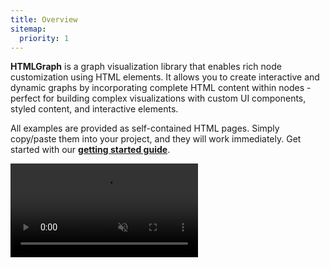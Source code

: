 ```yaml
---
title: Overview
sitemap:
  priority: 1
---
```


**HTMLGraph** is a graph visualization library that enables rich node customization using HTML elements.
It allows you to create interactive and dynamic graphs by incorporating complete HTML content within
nodes - perfect for building complex visualizations with custom UI components, styled content, and interactive elements.

All examples are provided as self-contained HTML pages.
Simply copy/paste them into your project, and they will work immediately.
Get started with our **[getting started guide](/getting-started)**.

<a href="/use-cases/advanced-demo/" target="_blank">
  <div class="advanced-demo">
    <video autoplay muted loop>
      <source src="/media/advanced-demo.webm">
    </video>
  </div>
</a>

